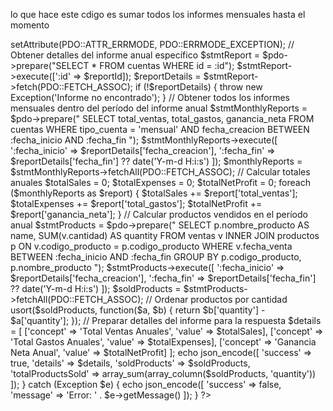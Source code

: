 lo que hace este cdigo es sumar todos los informes mensuales hasta el momento

<?php
 try {
    $servername = "localhost";
    $username = "root";
    $password = "";
    $database = "sistema_inventario";
 
    // Verificar que se recibió un ID de informe
    if (!isset($_GET['report_id'])) {
        throw new Exception('No se proporcionó un ID de informe');
    }

    $reportId = $_GET['report_id'];

    $pdo = new PDO("mysql:host=$servername;dbname=$database;charset=utf8", $username, $password);
    $pdo->setAttribute(PDO::ATTR_ERRMODE, PDO::ERRMODE_EXCEPTION);

    // Obtener detalles del informe anual específico
    $stmtReport = $pdo->prepare("SELECT * FROM cuentas WHERE id = :id");
    $stmtReport->execute([':id' => $reportId]);
    $reportDetails = $stmtReport->fetch(PDO::FETCH_ASSOC);

    if (!$reportDetails) {
        throw new Exception('Informe no encontrado');
    }

    // Obtener todos los informes mensuales dentro del período del informe anual
    $stmtMonthlyReports = $pdo->prepare("
        SELECT 
            total_ventas, 
            total_gastos, 
            ganancia_neta
        FROM cuentas 
        WHERE tipo_cuenta = 'mensual' 
        AND fecha_creacion BETWEEN :fecha_inicio AND :fecha_fin
    ");

    $stmtMonthlyReports->execute([
        ':fecha_inicio' => $reportDetails['fecha_creacion'],
        ':fecha_fin' => $reportDetails['fecha_fin'] ?? date('Y-m-d H:i:s')
    ]);

    $monthlyReports = $stmtMonthlyReports->fetchAll(PDO::FETCH_ASSOC);

    // Calcular totales anuales
    $totalSales = 0;
    $totalExpenses = 0;
    $totalNetProfit = 0;

    foreach ($monthlyReports as $report) {
        $totalSales += $report['total_ventas'];
        $totalExpenses += $report['total_gastos'];
        $totalNetProfit += $report['ganancia_neta'];
    }

    // Calcular productos vendidos en el período anual
    $stmtProducts = $pdo->prepare("
    SELECT 
        p.nombre_producto AS name,
        SUM(v.cantidad) AS quantity
    FROM ventas v
    INNER JOIN productos p ON v.codigo_producto = p.codigo_producto
    WHERE v.fecha_venta BETWEEN :fecha_inicio AND :fecha_fin
    GROUP BY p.codigo_producto, p.nombre_producto
    ");

    $stmtProducts->execute([
        ':fecha_inicio' => $reportDetails['fecha_creacion'],
        ':fecha_fin' => $reportDetails['fecha_fin'] ?? date('Y-m-d H:i:s')
    ]);

    $soldProducts = $stmtProducts->fetchAll(PDO::FETCH_ASSOC);

    // Ordenar productos por cantidad
    usort($soldProducts, function($a, $b) {
        return $b['quantity'] - $a['quantity'];
    });

    // Preparar detalles del informe para la respuesta
    $details = [
        ['concept' => 'Total Ventas Anuales', 'value' => $totalSales],
        ['concept' => 'Total Gastos Anuales', 'value' => $totalExpenses],
        ['concept' => 'Ganancia Neta Anual', 'value' => $totalNetProfit]
    ];

    echo json_encode([
        'success' => true,
        'details' => $details,
        'soldProducts' => $soldProducts,
        'totalProductsSold' => array_sum(array_column($soldProducts, 'quantity'))
    ]);

} catch (Exception $e) {
    echo json_encode([
        'success' => false,
        'message' => 'Error: ' . $e->getMessage()
    ]);
}
?> 